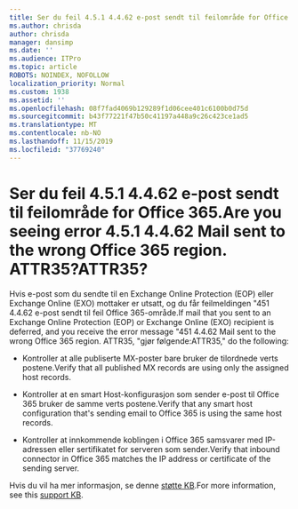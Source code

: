 ```yaml
---
title: Ser du feil 4.5.1 4.4.62 e-post sendt til feilområde for Office 365. ATTR35?
ms.author: chrisda
author: chrisda
manager: dansimp
ms.date: ''
ms.audience: ITPro
ms.topic: article
ROBOTS: NOINDEX, NOFOLLOW
localization_priority: Normal
ms.custom: 1938
ms.assetid: ''
ms.openlocfilehash: 08f7fad4069b129289f1d06cee401c6100b0d75d
ms.sourcegitcommit: b43f77221f47b50c41197a448a9c26c423ce1ad5
ms.translationtype: MT
ms.contentlocale: nb-NO
ms.lasthandoff: 11/15/2019
ms.locfileid: "37769240"
---
```

# <a name="are-you-seeing-error-451-4462-mail-sent-to-the-wrong-office-365-region-attr35"></a><span data-ttu-id="b538c-103">Ser du feil 4.5.1 4.4.62 e-post sendt til feilområde for Office 365.</span><span class="sxs-lookup"><span data-stu-id="b538c-103">Are you seeing error 4.5.1 4.4.62 Mail sent to the wrong Office 365 region.</span></span> <span data-ttu-id="b538c-104">ATTR35?</span><span class="sxs-lookup"><span data-stu-id="b538c-104">ATTR35?</span></span>

<span data-ttu-id="b538c-105">Hvis e-post som du sendte til en Exchange Online Protection (EOP) eller Exchange Online (EXO) mottaker er utsatt, og du får feilmeldingen "451 4.4.62 e-post sendt til feil Office 365-område.</span><span class="sxs-lookup"><span data-stu-id="b538c-105">If mail that you sent to an Exchange Online Protection (EOP) or Exchange Online (EXO) recipient is deferred, and you receive the error message "451 4.4.62 Mail sent to the wrong Office 365 region.</span></span> <span data-ttu-id="b538c-106">ATTR35, "gjør følgende:</span><span class="sxs-lookup"><span data-stu-id="b538c-106">ATTR35," do the following:</span></span>

- <span data-ttu-id="b538c-107">Kontroller at alle publiserte MX-poster bare bruker de tilordnede verts postene.</span><span class="sxs-lookup"><span data-stu-id="b538c-107">Verify that all published MX records are using only the assigned host records.</span></span>

- <span data-ttu-id="b538c-108">Kontroller at en smart Host-konfigurasjon som sender e-post til Office 365 bruker de samme verts postene.</span><span class="sxs-lookup"><span data-stu-id="b538c-108">Verify that any smart host configuration that's sending email to Office 365 is using the same host records.</span></span>

- <span data-ttu-id="b538c-109">Kontroller at innkommende koblingen i Office 365 samsvarer med IP-adressen eller sertifikatet for serveren som sender.</span><span class="sxs-lookup"><span data-stu-id="b538c-109">Verify that inbound connector in Office 365 matches the IP address or certificate of the sending server.</span></span>

<span data-ttu-id="b538c-110">Hvis du vil ha mer informasjon, se denne [støtte KB](https://support.microsoft.com/help/4057301/attr35-response-code-when-mail-is-sent-to-eop-exo).</span><span class="sxs-lookup"><span data-stu-id="b538c-110">For more information, see this [support KB](https://support.microsoft.com/help/4057301/attr35-response-code-when-mail-is-sent-to-eop-exo).</span></span>
